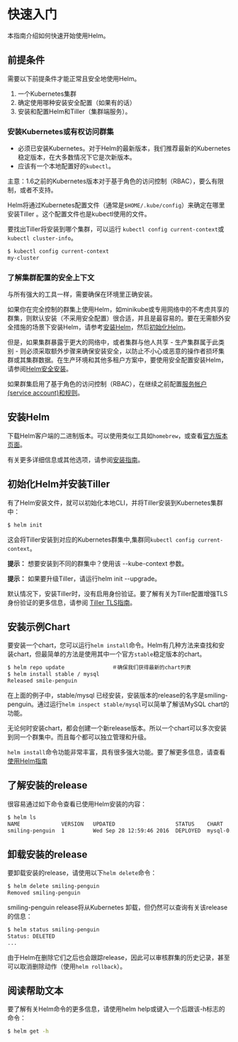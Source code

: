 # 快速入门
本指南介绍如何快速开始使用Helm。

## 前提条件
需要以下前提条件才能正常且安全地使用Helm。

1. 一个Kubernetes集群
2. 确定使用哪种安装安全配置（如果有的话）
3. 安装和配置Helm和Tiller（集群端服务）。

### 安装Kubernetes或有权访问群集
- 必须已安装Kubernetes。对于Helm的最新版本，我们推荐最新的Kubernetes稳定版本，在大多数情况下它是次新版本。
- 应该有一个本地配置好的`kubectl`。

主意：1.6之前的Kubernetes版本对于基于角色的访问控制（RBAC），要么有限制，或者不支持。

Helm将通过Kubernetes配置文件（通常是`$HOME/.kube/config`）来确定在哪里安装Tiller 。这个配置文件也是kubectl使用的文件。

要找出Tiller将安装到哪个集群，可以运行 `kubectl config current-context`或`kubectl cluster-info`。

```bash
$ kubectl config current-context
my-cluster
```
### 了解集群配置的安全上下文
与所有强大的工具一样，需要确保在环境里正确安装。

如果你在完全控制的群集上使用Helm，如minikube或专用网络中的不考虑共享的群集，则默认安装（不采用安全配置）很合适，并且是最容易的。要在无需额外安全措施的场景下安装Helm，请参考[安装Helm](#安装Helm)，然后[初始化Helm](#初始化Helm并安装Tiller)。

但是，如果集群暴露于更大的网络中，或者集群与他人共享 - 生产集群属于此类别 - 则必须采取额外步骤来确保安装安全，以防止不小心或恶意的操作者损坏集群或其集群数据。在生产环境和其他多租户方案中，要使用安全配置安装Helm，请参阅[Helm安全安装](securing_installation-zh_cn.md)。

如果群集启用了基于角色的访问控制（RBAC），在继续之前配置[服务帐户(service account)和规则](rbac-zh_cn.md)。

## 安装Helm
下载Helm客户端的二进制版本。可以使用类似工具如`homebrew`，或查看[官方版本页面](https://github.com/kubernetes/helm/releases)。

有关更多详细信息或其他选项，请参阅[安装指南](install-zh_cn.md)。

## 初始化Helm并安装Tiller
有了Helm安装文件，就可以初始化本地CLI，并将Tiller安装到Kubernetes集群中：

```bash
$ helm init
```
这会将Tiller安装到对应的Kubernetes群集中,集群同`kubectl config current-context`。

**提示：** 想要安装到不同的群集中？使用该 --kube-context 参数。

**提示：** 如果要升级Tiller，请运行helm init --upgrade。

默认情况下，安装Tiller时，没有启用身份验证。要了解有关为Tiller配置增强TLS身份验证的更多信息，请参阅 [Tiller TLS指南](tiller_ssl-zh_cn.md)。

## 安装示例Chart
要安装一个chart，您可以运行`helm install`命令。Helm有几种方法来查找和安装chart，但最简单的方法是使用其中一个官方`stable`稳定版本的chart。

```bash
$ helm repo update               ＃确保我们获得最新的chart列表
$ helm install stable / mysql
Released smile-penguin
```
在上面的例子中，stable/mysql 已经安装，安装版本的release的名字是smiling-penguin。通过运行`helm inspect stable/mysql`可以简单了解该MySQL chart的功能。

无论何时安装chart，都会创建一个新release版本。所以一个chart可以多次安装到同一个群集中。而且每个都可以独立管理和升级。

`helm install`命令功能非常丰富，具有很多强大功能。要了解更多信息，请查看[使用Helm指南](using_helm-zh_cn.md)

## 了解安装的release
很容易通过如下命令查看已使用Helm安装的内容：

```bash
$ helm ls
NAME             VERSION   UPDATED                   STATUS    CHART
smiling-penguin  1         Wed Sep 28 12:59:46 2016  DEPLOYED  mysql-0.1.0
```

## 卸载安装的release
要卸载安装的release，请使用以下`helm delete`命令：

```bash
$ helm delete smiling-penguin
Removed smiling-penguin
```

smiling-penguin release将从Kubernetes 卸载，但仍然可以查询有关该release的信息：

```bash
$ helm status smiling-penguin
Status: DELETED
...
```

由于Helm在删除它们之后也会跟踪release，因此可以审核群集的历史记录，甚至可以取消删除动作（使用`helm rollback`）。

## 阅读帮助文本
要了解有关Helm命令的更多信息，请使用helm help或键入一个后跟该-h标志的命令：

```bash
$ helm get -h
```
